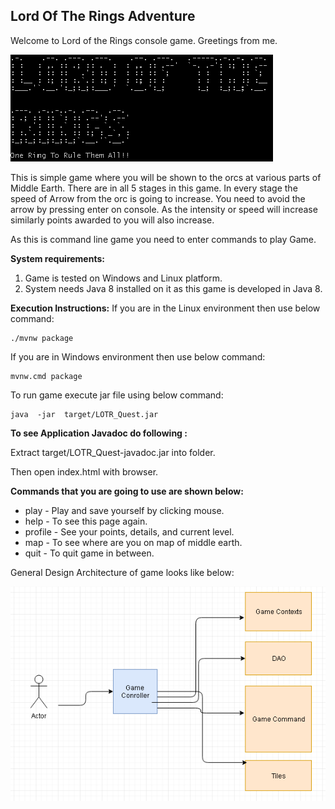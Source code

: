 ## Lord Of The Rings Adventure
Welcome to Lord of the Rings console game. Greetings from me.


![game banner](https://github.com/pramod-jazz/LOTRQuest_CLI/blob/master/banner.png)


This is simple game where you will be shown to the orcs at various parts of Middle Earth. There are in all 5 stages in this game. In every stage the speed of Arrow from the orc is going to increase. You need to avoid the arrow by pressing enter on console. As the intensity or speed will increase similarly points awarded to you will also increase. 

As this is command line game you need to enter commands to play Game. 



**System requirements:** 
1. Game is tested on Windows and Linux platform. 
2. System needs Java 8 installed on it as this game is developed in Java 8.

**Execution Instructions:**
If you are in the Linux environment then use below command: 

    ./mvnw package 

If you are in Windows environment then use below command:

    mvnw.cmd package 

To run game execute jar file using below command: 

    java  -jar  target/LOTR_Quest.jar
    
**To see Application Javadoc do following :**

Extract target/LOTR_Quest-javadoc.jar into folder.

Then open index.html with browser.


**Commands that you are going to use are shown below:**

 - play - Play and save yourself by clicking mouse.
 - help - To see this page again.
 - profile - See your points, details, and current level.
 - map - To see where are you on map of middle earth.
 - quit - To quit game in between.
 
 
General Design Architecture of game looks like below:

![game architecture](https://github.com/pramod-jazz/LOTRQuest_CLI/blob/master/lotr_architecture.png)


